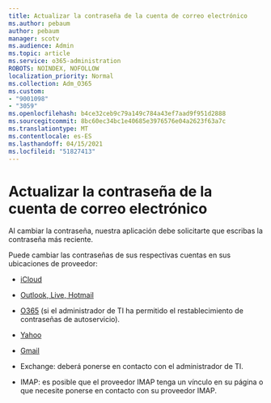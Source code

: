 ```yaml
---
title: Actualizar la contraseña de la cuenta de correo electrónico
ms.author: pebaum
author: pebaum
manager: scotv
ms.audience: Admin
ms.topic: article
ms.service: o365-administration
ROBOTS: NOINDEX, NOFOLLOW
localization_priority: Normal
ms.collection: Adm_O365
ms.custom:
- "9001098"
- "3059"
ms.openlocfilehash: b4ce32ceb9c79a149c784a43ef7aad9f951d2888
ms.sourcegitcommit: 8bc60ec34bc1e40685e3976576e04a2623f63a7c
ms.translationtype: MT
ms.contentlocale: es-ES
ms.lasthandoff: 04/15/2021
ms.locfileid: "51827413"
---
```

# <a name="updating-your-email-account-password"></a>Actualizar la contraseña de la cuenta de correo electrónico

Al cambiar la contraseña, nuestra aplicación debe solicitarte que escribas la contraseña más reciente.

Puede cambiar las contraseñas de sus respectivas cuentas en sus ubicaciones de proveedor:

- [iCloud](https://support.apple.com/HT201487)

- [Outlook, Live, Hotmail](https://account.live.com/password/reset)

- [O365](https://passwordreset.microsoftonline.com) (si el administrador de TI ha permitido el restablecimiento de contraseñas de autoservicio).

- [Yahoo](https://login.yahoo.com/account/challenge/username?done=https%3A%2F%2Fwww.yahoo.com%2F&authMechanism=secondary&chllngnm=base&sessionIndex=QQ--)

- [Gmail](https://support.google.com/mail/answer/41078?co=GENIE.Platform%3DDesktop&hl=en)

- Exchange: deberá ponerse en contacto con el administrador de TI.

- IMAP: es posible que el proveedor IMAP tenga un vínculo en su página o que necesite ponerse en contacto con su proveedor IMAP.